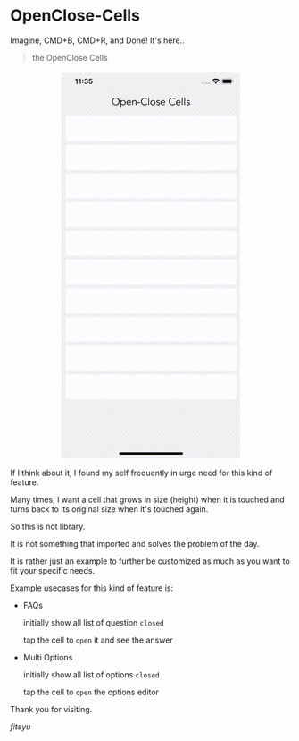 # OpenClose-Cells
Imagine, CMD+B, CMD+R, and Done! It's here..

> the OpenClose Cells

<p align="center"> <img src="openclose-cells.gif"> </p>


If I think about it, I found my self frequently in urge need for this kind of feature.

Many times, I want a cell that grows in size (height) when it is touched and turns back to its original size when it's touched again.

So this is not library.

It is not something that imported and solves the problem of the day.

It is rather just an example to further be customized as much as you want to fit your specific needs.

Example usecases for this kind of feature is:

- FAQs

    initially show all list of question `closed`
    
    tap the cell to `open` it and see the answer
  
- Multi Options

    initially show all list of options `closed`
    
    tap the cell to `open` the options editor
    
 
 Thank you for visiting.
 
 _fitsyu_
